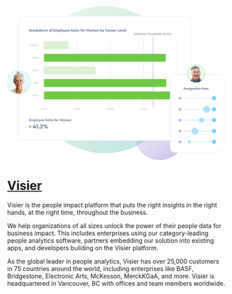 [![Visit Visier](imagePreview.jpg)](https://visier.com)

# [Visier](https://visier.com)

Visier is the people impact platform that puts the right insights in the right hands, at the right time, throughout the business.

We help organizations of all sizes unlock the power of their people data for business impact. This includes enterprises using our category-leading people analytics software, partners embedding our solution into existing apps, and developers building on the Visier platform.

As the global leader in people analytics, Visier has over 25,000 customers in 75 countries around the world, including enterprises like BASF, Bridgestone, Electronic Arts, McKesson, MerckKGaA, and more. Visier is headquartered in Vancouver, BC with offices and team members worldwide.

